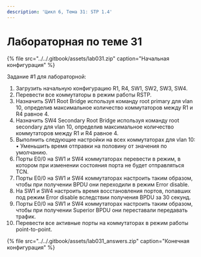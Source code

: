 ```yaml
---
description: 'Цикл 6, Тема 31: STP 1.4'
---
```


# Лабораторная по теме 31

{% file src="../../.gitbook/assets/lab031.zip" caption="Начальная конфигурация" %}

Задание \#1 для лабораторной:  
1. Загрузить начальную конфигурацию R1, R4, SW1, SW2, SW3, SW4.  
2. Перевести все коммутаторы в режим работы RSTP.  
3. Назначить SW1 Root Bridge используя команду root primary для vlan 10, определив максимальное количество коммутаторов между R1 и R4 равное 4.  
4. Назначить SW4 Secondary Root Bridge используя команду root secondary для vlan 10, определив максимальное количество коммутаторов между R1 и R4 равное 4.  
5. Выполнить следующие настройки на всех коммутаторах для vlan 10:  
  • Уменьшить время отправки на половину от значения по умолчанию.  
6. Порты E0/0 на SW1 и SW4 коммутаторах перевести в режим, в котором при изменении состояния порта не будет отправляться TCN.  
7. Порты E0/0 на SW1 и SW4 коммутаторах настроить таким образом, чтобы при получении BPDU они переходили в режим Error disable.  
8. На SW1 и SW4 настроить время восстановления портов, попавших под режим Error disable вследствии получения BPDU за 30 секунд.  
9. Порты E0/0 на SW1 и SW4 коммутаторах настроить таким образом, чтобы при получении Superior BPDU они переставали передавать трафик.  
10. Перевести все активные порты на коммутаторах в режим работы point-to-point.

{% file src="../../.gitbook/assets/lab031\_answers.zip" caption="Конечная конфигурация" %}

